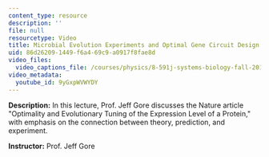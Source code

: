 ```yaml
---
content_type: resource
description: ''
file: null
resourcetype: Video
title: Microbial Evolution Experiments and Optimal Gene Circuit Design
uid: 86d26209-1449-f6a4-69c9-a0917f8fae8d
video_files:
  video_captions_file: /courses/physics/8-591j-systems-biology-fall-2014/lecture-videos/microbial-evolution-experiments-and-optimal-gene-circuit-design/9yGxpWVWYDY.vtt
video_metadata:
  youtube_id: 9yGxpWVWYDY
---
```


**Description:** In this lecture, Prof. Jeff Gore discusses the Nature article "Optimality and Evolutionary Tuning of the Expression Level of a Protein," with emphasis on the connection between theory, prediction, and experiment.

**Instructor:** Prof. Jeff Gore